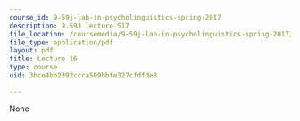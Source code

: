 ```yaml
---
course_id: 9-59j-lab-in-psycholinguistics-spring-2017
description: 9.59J lecture S17
file_location: /coursemedia/9-59j-lab-in-psycholinguistics-spring-2017/3bce4bb2392ccca509bbfe327cfdfde8_MIT9_59jS17_lec16.pdf
file_type: application/pdf
layout: pdf
title: Lecture 16
type: course
uid: 3bce4bb2392ccca509bbfe327cfdfde8

---
```

None